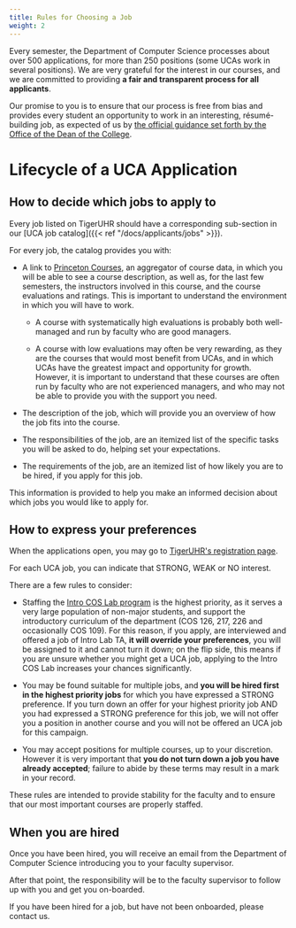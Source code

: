 ```yaml
---
title: Rules for Choosing a Job
weight: 2
---
```


Every semester, the Department of Computer Science processes about over 500 applications, for more than 250 positions (some UCAs work in several positions). We are very grateful for the interest in our courses, and we are committed to providing **a fair and transparent process for all applicants**.

Our promise to you is to ensure that our process is free from bias and provides every student an opportunity to work in an interesting, résumé-building job, as expected of us by [the official guidance set forth by the Office of the Dean of the College](https://odoc.princeton.edu/policy-undergraduate-course-assistants).

# Lifecycle of a UCA Application

## How to decide which jobs to apply to

Every job listed on TigerUHR should have a corresponding sub-section in our [UCA job catalog]({{< ref "/docs/applicants/jobs" >}}).

For every job, the catalog provides you with:

- A link to [Princeton Courses](https://www.princetoncourses.com), an aggregator of course data, in which you will be able to see a course description, as well as, for the last few semesters, the instructors involved in this course, and the course evaluations and ratings. This is important to understand the environment in which you will have to work.

  - A course with systematically high evaluations is probably both well-managed and run by faculty who are good managers.

  - A course with low evaluations may often be very rewarding, as they are the courses that would most benefit from UCAs, and in which UCAs have the greatest impact and opportunity for growth. However, it is important to understand that these courses are often run by faculty who are not experienced managers, and who may not be able to provide you with the support you need.

- The description of the job, which will provide you an overview of how the job fits into the course.

- The responsibilities of the job, are an itemized list of the specific tasks you will be asked to do, helping set your expectations.

- The requirements of the job, are an itemized list of how likely you are to be hired, if you apply for this job.

This information is provided to help you make an informed decision about which jobs you would like to apply for.

## How to express your preferences

When the applications open, you may go to [TigerUHR's registration page](https://www.tigeruhr.io/register/).

For each UCA job, you can indicate that STRONG, WEAK or NO interest.

There are a few rules to consider:

- Staffing the [Intro COS Lab program](https://introlab.cs.princeton.edu) is the highest priority, as it serves a very large population of non-major students, and support the introductory curriculum of the department (COS 126, 217, 226 and occasionally COS 109). For this reason, if you apply, are interviewed and offered a job of Intro Lab TA, **it will override your preferences**, you will be assigned to it and cannot turn it down; on the flip side, this means if you are unsure whether you might get a UCA job, applying to the Intro COS Lab increases your chances significantly.

- You may be found suitable for multiple jobs, and **you will be hired first in the highest priority jobs** for which you have expressed a STRONG preference. If you turn down an offer for your highest priority job AND you had expressed a STRONG preference for this job, we will not offer you a position in another course and you will not be offered an UCA job for this campaign.

- You may accept positions for multiple courses, up to your discretion. However it is very important that **you do not turn down a job you have already accepted**; failure to abide by these terms may result in a mark in your record.

These rules are intended to provide stability for the faculty and to ensure that our most important courses are properly staffed.

## When you are hired

Once you have been hired, you will receive an email from the Department of Computer Science introducing you to your faculty supervisor.

After that point, the responsibility will be to the faculty supervisor to follow up with you and get you on-boarded.

If you have been hired for a job, but have not been onboarded, please contact us.
